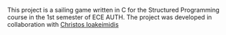 This project is a sailing game written in C for the Structured Programming course in the 1st semester of ECE AUTH. The project was developed in collaboration with [Christos Ioakeimidis](https://github.com/cioakeim)
